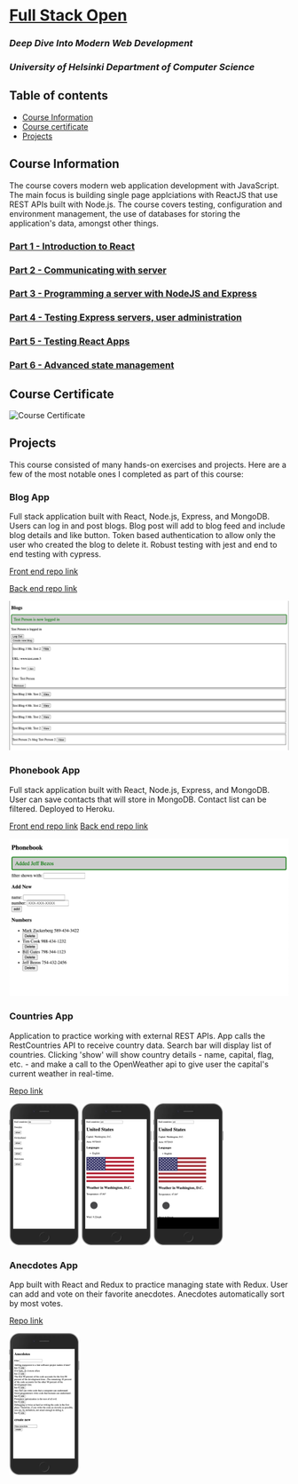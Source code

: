 # [Full Stack Open](https://fullstackopen.com/en/)

### *Deep Dive Into Modern Web Development* 

### *University of Helsinki Department of Computer Science*

## Table of contents
* [Course Information](#course-information)
* [Course certificate](#course-certificate)
* [Projects](#projects)

## Course Information

The course covers modern web application development with JavaScript. The main focus is building single page applciations with ReactJS that use REST APIs built with Node.js. The course covers testing, configuration and environment management, the use of databases for storing the application's data, amongst other things.

### [Part 1 - Introduction to React](https://github.com/HenryWinters/full-stack-open-2021/tree/main/part1)

### [Part 2 - Communicating with server](https://github.com/HenryWinters/full-stack-open-2021/tree/main/part2)

### [Part 3 - Programming a server with NodeJS and Express](https://github.com/HenryWinters/full-stack-open-2021/tree/main/part3)

### [Part 4 - Testing Express servers, user administration](https://github.com/HenryWinters/full-stack-open-2021/tree/main/part4/blog-list)

### [Part 5 - Testing React Apps](https://github.com/HenryWinters/full-stack-open-2021/tree/main/part5/bloglist-frontend)

### [Part 6 - Advanced state management](https://github.com/HenryWinters/full-stack-open-2021/tree/main/part6)

## Course Certificate 

![Course Certificate](https://studies.cs.helsinki.fi/stats/api/certificate/fullstackopen/en/4e4469bee82867ddfa7c755121379756)

## Projects

This course consisted of many hands-on exercises and projects. Here are a few of the most notable ones I completed as part of this course: 

### Blog App

Full stack application built with React, Node.js, Express, and MongoDB. Users can log in and post blogs. Blog post will add to blog feed and include blog details and like button. Token based authentication to allow only the user who created the blog to delete it. Robust testing with jest and end to end testing with cypress. 

[Front end repo link](https://github.com/HenryWinters/full-stack-open-2021/tree/main/part5/bloglist-frontend)

[Back end repo link](https://github.com/HenryWinters/full-stack-open-2021/tree/main/part4/blog-list)

<img alt='screenshot of blog app' src='images/BlogApp.png' />

### Phonebook App 

Full stack application built with React, Node.js, Express, and MongoDB. User can save contacts that will store in MongoDB. Contact list can be filtered. Deployed to Heroku. 

[Front end repo link](https://github.com/HenryWinters/full-stack-open-2021/tree/main/part2/phonebook)
[Back end repo link](https://github.com/HenryWinters/full-stack-open-part3)

<img alt='screenshot of phonebook app' src='images/PhonebookApp.png' />

### Countries App

Application to practice working with external REST APIs. App calls the RestCountries API to receive country data. Search bar will display list of countries. Clicking 'show' will show country details - name, capital, flag, etc. - and make a call to the OpenWeather api to give user the capital's current weather in real-time.  

[Repo link](https://github.com/HenryWinters/full-stack-open-2021/tree/main/part2/countries)

<p>
    <img alt='screenshot of countries app search bar' src='images/countries-app-search.png' width=25% />
    <img alt='screenshot of countries app showing USA details' src='images/countries-App-USA.png' width=25% />
    <img alt='screenshot of countries app showing Australia details' src='images/countries-app-australia.png' width=25% />
</p>

### Anecdotes App 

App built with React and Redux to practice managing state with Redux. User can add and vote on their favorite anecdotes. Anecdotes automatically sort by most votes. 

[Repo link](https://github.com/HenryWinters/full-stack-open-2021/tree/main/part6/redux-anecdotes)

<img alt='screenshot of anecdotes app' src='images/anecdotes-app.png' width=25% />






